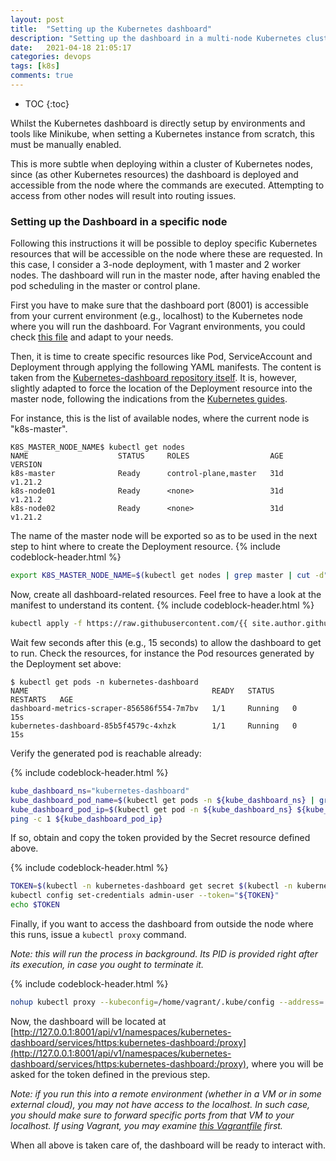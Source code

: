 ```yaml
---
layout: post
title:  "Setting up the Kubernetes dashboard"
description: "Setting up the dashboard in a multi-node Kubernetes cluster"
date:   2021-04-18 21:05:17
categories: devops
tags: [k8s]
comments: true
---
```


* TOC
{:toc}

Whilst the Kubernetes dashboard is directly setup by environments and tools like Minikube, when setting a Kubernetes instance from scratch, this must be manually enabled.

<!--more-->

This is more subtle when deploying within a cluster of Kubernetes nodes, since (as other Kubernetes resources) the dashboard is deployed and accessible from the node where the commands are executed. Attempting to access from other nodes will result into routing issues.

### Setting up the Dashboard in a specific node

Following this instructions it will be possible to deploy specific Kubernetes resources that will be accessible on the node where these are requested. In this case, I consider a 3-node deployment, with 1 master and 2 worker nodes. The dashboard will run in the master node, after having enabled the pod scheduling in the master or control plane.

First you have to make sure that the dashboard port (8001) is accessible from your current environment (e.g., localhost) to the Kubernetes node where you will run the dashboard. For Vagrant environments, you could check [this file](https://github.com/CarolinaFernandez/curso-infra-cloud/blob/master/tools/kubernetes/Vagrantfile#L72) and adapt to your needs.

Then, it is time to create specific resources like Pod, ServiceAccount and Deployment through applying the following YAML manifests. The content is taken from the [Kubernetes-dashboard repository itself](https://raw.githubusercontent.com/kubernetes/dashboard/v2.2.0/aio/deploy/recommended.yaml). It is, however, slightly adapted to force the location of the Deployment resource into the master node, following the indications from the [Kubernetes guides](https://kubernetes.io/docs/tasks/configure-pod-container/assign-pods-nodes/).

For instance, this is the list of available nodes, where the current node is "k8s-master".

```
K8S_MASTER_NODE_NAME$ kubectl get nodes
NAME                    STATUS     ROLES                  AGE   VERSION
k8s-master              Ready      control-plane,master   31d   v1.21.2
k8s-node01              Ready      <none>                 31d   v1.21.2
k8s-node02              Ready      <none>                 31d   v1.21.2
```

The name of the master node will be exported so as to be used in the next step to hint where to create the Deployment resource.
{% include codeblock-header.html %}
```bash
export K8S_MASTER_NODE_NAME=$(kubectl get nodes | grep master | cut -d" " -f1)
```

Now, create all dashboard-related resources. Feel free to have a look at the manifest to understand its content.
{% include codeblock-header.html %}
```bash
kubectl apply -f https://raw.githubusercontent.com/{{ site.author.github }}/{{ site.author.url }}/master/file/post/2021-04-18-Dashboard-in-Kubernetes/kubernetes-dashboard.yaml
```

Wait few seconds after this (e.g., 15 seconds) to allow the dashboard to get to run.
Check the resources, for instance the Pod resources generated by the Deployment set above:

```
$ kubectl get pods -n kubernetes-dashboard
NAME                                         READY   STATUS    RESTARTS   AGE
dashboard-metrics-scraper-856586f554-7m7bv   1/1     Running   0          15s
kubernetes-dashboard-85b5f4579c-4xhzk        1/1     Running   0          15s
```

Verify the generated pod is reachable already:

{% include codeblock-header.html %}
```bash
kube_dashboard_ns="kubernetes-dashboard"
kube_dashboard_pod_name=$(kubectl get pods -n ${kube_dashboard_ns} | grep "kubernetes-dashboard" | cut -d" " -f1)
kube_dashboard_pod_ip=$(kubectl get pod -n ${kube_dashboard_ns} ${kube_dashboard_pod_name} -o wide | awk -F ' ' '{print $6}' | tail -1)
ping -c 1 ${kube_dashboard_pod_ip}
```

If so, obtain and copy the token provided by the Secret resource defined above.

{% include codeblock-header.html %}
```bash
TOKEN=$(kubectl -n kubernetes-dashboard get secret $(kubectl -n kubernetes-dashboard get sa/admin-user -o jsonpath="{.secrets[0].name}") -o go-template="{{.data.token | base64decode}}")
kubectl config set-credentials admin-user --token="${TOKEN}"
echo $TOKEN
```

Finally, if you want to access the dashboard from outside the node where this runs, issue a `kubectl proxy` command.

*Note: this will run the process in background. Its PID is provided right after its execution, in case you ought to terminate it.*

{% include codeblock-header.html %}
```bash
nohup kubectl proxy --kubeconfig=/home/vagrant/.kube/config --address='0.0.0.0' --port=8001 --accept-hosts='.*' > kubectl_proxy_dashboard.log &
```

Now, the dashboard will be located at [http://127.0.0.1:8001/api/v1/namespaces/kubernetes-dashboard/services/https:kubernetes-dashboard:/proxy](http://127.0.0.1:8001/api/v1/namespaces/kubernetes-dashboard/services/https:kubernetes-dashboard:/proxy), where you will be asked for the token defined in the previous step.

*Note: if you run this into a remote environment (whether in a VM or in some external cloud), you may not have access to the localhost. In such case, you should make sure to forward specific ports from that VM to your localhost. If using Vagrant, you may examine [this Vagrantfile](https://github.com/CarolinaFernandez/curso-infra-cloud/blob/master/tools/kubernetes/Vagrantfile#L72) first.*

When all above is taken care of, the dashboard will be ready to interact with.
